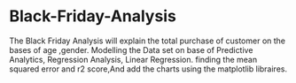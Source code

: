 # Black-Friday-Analysis
The Black Friday Analysis will explain the total purchase of customer on the bases of age ,gender.
Modelling the Data set on base of Predictive Analytics, Regression Analysis, Linear Regression. 
finding the mean squared error and r2 score,And add the charts using the matplotlib libraires.
